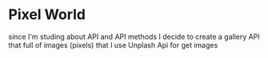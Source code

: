 # Pixel World
since I'm studing about API and API methods I decide to create a gallery API that full of images (pixels) that I use Unplash Api for get images

